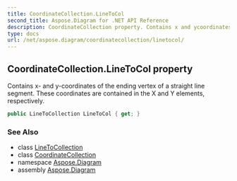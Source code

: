 ```yaml
---
title: CoordinateCollection.LineToCol
second_title: Aspose.Diagram for .NET API Reference
description: CoordinateCollection property. Contains x and ycoordinates of the ending vertex of a straight line segment. These coordinates are contained in the X and Y elements respectively
type: docs
url: /net/aspose.diagram/coordinatecollection/linetocol/
---
```

## CoordinateCollection.LineToCol property

Contains x- and y-coordinates of the ending vertex of a straight line segment. These coordinates are contained in the X and Y elements, respectively.

```csharp
public LineToCollection LineToCol { get; }
```

### See Also

* class [LineToCollection](../../linetocollection/)
* class [CoordinateCollection](../)
* namespace [Aspose.Diagram](../../coordinatecollection/)
* assembly [Aspose.Diagram](../../../)


